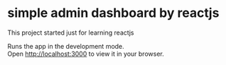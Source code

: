 # simple admin dashboard by reactjs
This project started just for learning reactjs

Runs the app in the development mode.\
Open [http://localhost:3000](http://localhost:3000) to view it in your browser.
